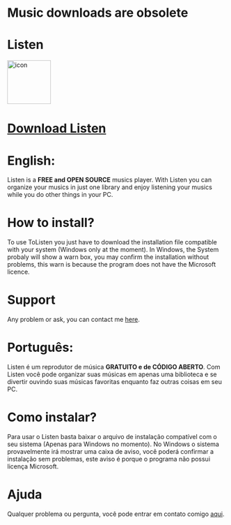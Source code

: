 # Music downloads are obsolete

# Listen
<img src="https://github.com/DuckCoder1101/ToListen/blob/main/public/icons/icon.png?raw=true" width="100" height="100" alt="icon" align="center">

# [Download Listen](https://github.com/DuckCoder1101/ToListen/releases)

# English:
Listen is a **FREE and OPEN SOURCE** musics player. 
With Listen you can organize your musics in just one library and enjoy listening your musics while you do other things in your PC.

# How to install?
To use ToListen you just have to download the installation file compatible with your system (Windows only at the moment).
In Windows, the System probaly will show a warn box, you may confirm the installation without problems, this warn is because the program does not have the Microsoft licence.

# Support
Any problem or ask, you can contact me [here](https://github.com/DuckCoder1101/ToListen/issues).

# Português:
Listen é um reprodutor de música **GRATUITO e de CÓDIGO ABERTO**.
Com Listen você pode organizar suas músicas em apenas uma biblioteca e se divertir ouvindo suas músicas favoritas enquanto faz outras coisas em seu PC.

# Como instalar?
Para usar o Listen basta baixar o arquivo de instalação compatível com o seu sistema (Apenas para Windows no momento).
No Windows o sistema provavelmente irá mostrar uma caixa de aviso, você poderá confirmar a instalação sem problemas, este aviso é porque o programa não possui licença Microsoft.

# Ajuda
Qualquer problema ou pergunta, você pode entrar em contato comigo [aqui](https://github.com/DuckCoder1101/ToListen/issues).
